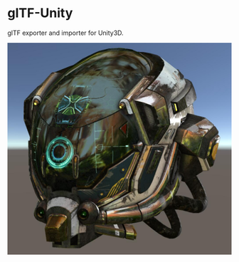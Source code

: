 # glTF-Unity
glTF exporter and importer for Unity3D.

![](https://raw.githubusercontent.com/stackos/glTF-Unity/master/screenshot.jpg)
